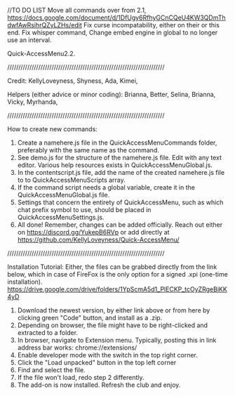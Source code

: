 //TO DO LIST
Move all commands over from 2.1, https://docs.google.com/document/d/1DfUgy6RfhyGCnCQeU4KW3QDmThdwfAwRsihrQZyLZHs/edit
Fix curse incompatability, either on their or this end.
Fix whisper command,
Change embed engine in global to no longer use an interval.










Quick-AccessMenu2.2.

///////////////////////////////////////////////////////////////////////

Credit:
KellyLoveyness, Shyness, Ada, Kimei,

Helpers (either advice or minor coding):
Brianna, Better, Selina, Brianna, Vicky, Myrhanda, 

///////////////////////////////////////////////////////////////////////

How to create new commands:
1. Create a namehere.js file in the QuickAccessMenuCommands folder, preferably with the same name as the command.
2. See demo.js for the structure of the namehere.js file. Edit with any text editor. Various help resources exists in QuickAccessMenuGlobal.js.
2. In the contentscript.js file, add the name of the created namehere.js file to to QuickAccessMenuScripts array.
4. If the command script needs a global variable, create it in the QuickAccessMenuGlobal.js file.
5. Settings that concern the entirety of QuickAccessMenu, such as which chat prefix symbol to use, should be placed in QuickAccessMenuSettings.js.
6. All done! Remember, changes can be added officially. Reach out either on https://discord.gg/YukepB6RVp or add directly at https://github.com/KellyLoveyness/Quick-AccessMenu/

///////////////////////////////////////////////////////////////////////

Installation Tutorial:
Either, the files can be grabbed directly from the link below, which in case of FireFox is the only option for a signed .xpi (one-time installation).
https://drive.google.com/drive/folders/1YpScmA5d1_PlECKP_tcOyZRgeBiKK4yD


1. Download the newest version, by either link above or from here by clicking green "Code" button, and install as a .zip.
2. Depending on browser, the file might have to be right-clicked and extracted to a folder.
3. In browser, navigate to Extension menu. Typically, posting this in link address bar works: chrome://extensions/
4. Enable developer mode with the switch in the top right corner.
5. Click the "Load unpacked" button in the top left corner
6. Find and select the file.
7. If the file won't load, redo step 2 differently.
8. The add-on is now installed. Refresh the club and enjoy.


 
